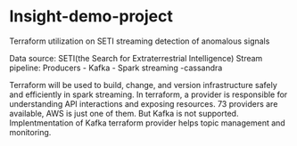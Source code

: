# Insight-demo-project

Terraform utilization on SETI streaming detection of anomalous signals

Data source: SETI(the Search for Extraterrestrial Intelligence)
Stream pipeline: Producers - Kafka - Spark streaming -cassandra

Terraform will be used to build, change, and version infrastructure safely and efficiently in spark streaming.
In terraform, a provider is responsible for understanding API interactions and exposing resources. 73 providers are available, AWS is just one of them. But Kafka is not supported. Implentmentation of Kafka terraform provider helps topic management and monitoring. 